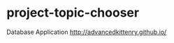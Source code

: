 project-topic-chooser
=====================

Database Application http://advancedkittenry.github.io/

